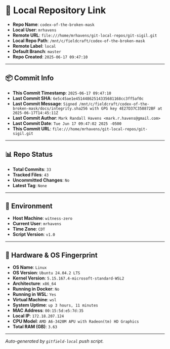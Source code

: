 # 🔗 Local Repository Link

- **Repo Name**: `codex-of-the-broken-mask`
- **Local User**: `mrhavens`
- **Remote URL**: `file:///home/mrhavens/git-local-repos/git-sigil.git`
- **Local Repo Path**: `/mnt/c/fieldcraft/codex-of-the-broken-mask`
- **Remote Label**: `local`
- **Default Branch**: `master`
- **Repo Created**: `2025-06-17 09:47:10`

---

## 📦 Commit Info

- **This Commit Timestamp**: `2025-06-17 09:47:10`
- **Last Commit SHA**: `6e5c45ae1e45144862514335681168cc3ff5af0c`
- **Last Commit Message**: `Signed /mnt/c/fieldcraft/codex-of-the-broken-mask/docs/integrity.sha256 with GPG key 4E27D37C358872BF at 2025-06-17T14:45:11Z`
- **Last Commit Author**: `Mark Randall Havens <mark.r.havens@gmail.com>`
- **Last Commit Date**: `Tue Jun 17 09:47:02 2025 -0500`
- **This Commit URL**: `file:///home/mrhavens/git-local-repos/git-sigil.git`

---

## 📊 Repo Status

- **Total Commits**: `33`
- **Tracked Files**: `43`
- **Uncommitted Changes**: `No`
- **Latest Tag**: `None`

---

## 🧭 Environment

- **Host Machine**: `witness-zero`
- **Current User**: `mrhavens`
- **Time Zone**: `CDT`
- **Script Version**: `v1.0`

---

## 🧬 Hardware & OS Fingerprint

- **OS Name**: `Linux`
- **OS Version**: `Ubuntu 24.04.2 LTS`
- **Kernel Version**: `5.15.167.4-microsoft-standard-WSL2`
- **Architecture**: `x86_64`
- **Running in Docker**: `No`
- **Running in WSL**: `Yes`
- **Virtual Machine**: `wsl`
- **System Uptime**: `up 3 hours, 11 minutes`
- **MAC Address**: `00:15:5d:e5:7d:35`
- **Local IP**: `172.18.207.124`
- **CPU Model**: `AMD A6-3420M APU with Radeon(tm) HD Graphics`
- **Total RAM (GB)**: `3.63`

---

_Auto-generated by `gitfield-local` push script._
